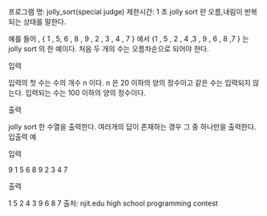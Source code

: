 ﻿프로그램 명: jolly_sort(special judge)
제한시간: 1 초
jolly sort 란 오름,내림이 반복되는 상태를 말한다.

예를 들어 , { 1 , 5, 6 , 8 , 9 , 2 , 3 , 4 , 7 } 에서 {1 , 5 , 2 , 4 ,3 , 9 , 6 , 8 ,7 } 는 jolly sort 의 한 예이다. 처음 두 개의 수는 오름차순으로 되어야 한다.

입력

입력의 첫 수는 수의 개수 n 이다. n 은 20 이하의 양의 정수이고 같은 수는 입력되지 않는다.
입력되는 수는 100 이하의 양의 정수이다.

출력

jolly sort 한 수열을 출력한다. 여러개의 답이 존재하는 경우 그 중 하나만을 출력한다.
입출력 예

입력

9
1 5 6 8 9 2 3 4 7

출력

1 5 2 4 3 9 6 8 7
출처: njit.edu high school programming contest
